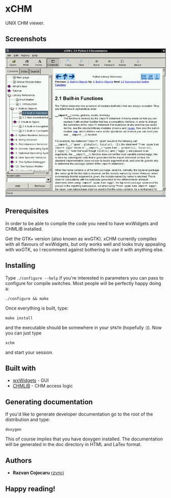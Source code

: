 # xCHM

UNIX CHM viewer.

## Screenshots

![Python documentation](./screenshot.jpg)

## Prerequisites

In order to be able to compile the code you need to have wxWidgets and
CHMLIB installed.

Get the GTK+ version (also known as wxGTK). xCHM currently compiles
with all flavours of wxWidgets, but only works well and looks truly
appealing with wxGTK, so I recommend against bothering to use it with
anything else.

## Installing

Type `./configure --help` if you're interested in parameters you can
pass to configure for compile switches. Most people will be perfectly
happy doing a:

```
./configure && make
```

Once everything is built, type:

```
make install
```

and the executable should be somewhere in your `$PATH` (hopefully :)).
Now you can just type

```
xchm
```

and start your session.

## Built with

* [wxWidgets](http://www.wxwidgets.org) - GUI
* [CHMLIB](http://www.jedrea.com/chmlib/) - CHM access logic

## Generating documentation

If you'd like to generate developer documentation go to the root
of the distribution and type:

```
doxygen
```

This of course implies that you have doxygen installed. The documentation
will be generated in the doc directory in HTML and LaTex format.

## Authors

* **Razvan Cojocaru** [rzvncj](https://github.com/rzvncj)

## Happy reading!
